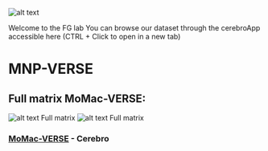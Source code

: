 

![alt text](https://i.imgur.com/34MZrrc.png)

Welcome to the FG lab
You can browse our dataset through the cerebroApp accessible here (CTRL + Click to open in a new tab)

# MNP-VERSE


## Full matrix MoMac-VERSE: 
![alt text](https://i.ibb.co/TkmYMRS/Mo-Macverse.jpg) Full matrix
![alt text](https://i.imgur.com/d8Ca65P.png)   Full matrix

### [MoMac-VERSE](http://macroverse.gustaveroussy.fr/) - Cerebro
